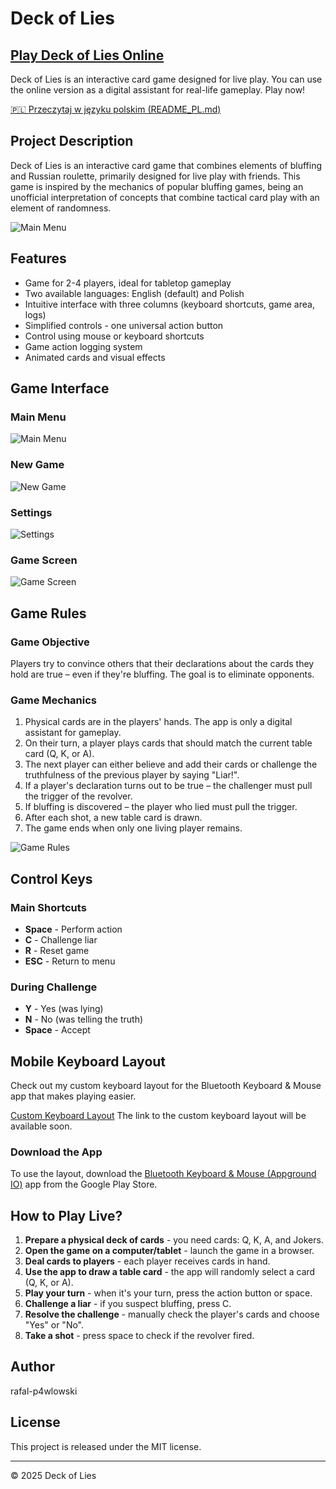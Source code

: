 # Deck of Lies

## [Play Deck of Lies Online](https://rafal-p4wlowski.github.io/Deck-of-Lies/)

Deck of Lies is an interactive card game designed for live play. You can use the online version as a digital assistant for real-life gameplay. Play now!

[🇵🇱 Przeczytaj w języku polskim (README_PL.md)](README_PL.md)

## Project Description

Deck of Lies is an interactive card game that combines elements of bluffing and Russian roulette, primarily designed for live play with friends. This game is inspired by the mechanics of popular bluffing games, being an unofficial interpretation of concepts that combine tactical card play with an element of randomness.

![Main Menu](images/readme/main-menu.png)

## Features

- Game for 2-4 players, ideal for tabletop gameplay
- Two available languages: English (default) and Polish
- Intuitive interface with three columns (keyboard shortcuts, game area, logs)
- Simplified controls - one universal action button
- Control using mouse or keyboard shortcuts
- Game action logging system
- Animated cards and visual effects

## Game Interface

### Main Menu
![Main Menu](images/readme/main-menu.png)

### New Game
![New Game](images/readme/new-game.png)

### Settings
![Settings](images/readme/settings.png)

### Game Screen
![Game Screen](images/readme/game-screen.png)

## Game Rules

### Game Objective

Players try to convince others that their declarations about the cards they hold are true – even if they're bluffing. The goal is to eliminate opponents.

### Game Mechanics

1. Physical cards are in the players' hands. The app is only a digital assistant for gameplay.
2. On their turn, a player plays cards that should match the current table card (Q, K, or A).
3. The next player can either believe and add their cards or challenge the truthfulness of the previous player by saying "Liar!".
4. If a player's declaration turns out to be true – the challenger must pull the trigger of the revolver.
5. If bluffing is discovered – the player who lied must pull the trigger.
6. After each shot, a new table card is drawn.
7. The game ends when only one living player remains.

![Game Rules](images/readme/game-rules.png)

## Control Keys

### Main Shortcuts
- **Space** - Perform action
- **C** - Challenge liar
- **R** - Reset game
- **ESC** - Return to menu

### During Challenge
- **Y** - Yes (was lying)
- **N** - No (was telling the truth)
- **Space** - Accept

## Mobile Keyboard Layout

Check out my custom keyboard layout for the Bluetooth Keyboard & Mouse app that makes playing easier.

[Custom Keyboard Layout](https://appground.io/layout/)
The link to the custom keyboard layout will be available soon.

### Download the App

To use the layout, download the [Bluetooth Keyboard & Mouse (Appground IO)](https://play.google.com/store/apps/details?id=io.appground.blek) app from the Google Play Store.

## How to Play Live?

1. **Prepare a physical deck of cards** - you need cards: Q, K, A, and Jokers.
2. **Open the game on a computer/tablet** - launch the game in a browser.
3. **Deal cards to players** - each player receives cards in hand.
4. **Use the app to draw a table card** - the app will randomly select a card (Q, K, or A).
5. **Play your turn** - when it's your turn, press the action button or space.
6. **Challenge a liar** - if you suspect bluffing, press C.
7. **Resolve the challenge** - manually check the player's cards and choose "Yes" or "No".
8. **Take a shot** - press space to check if the revolver fired.

## Author

rafal-p4wlowski

## License

This project is released under the MIT license.

---

© 2025 Deck of Lies